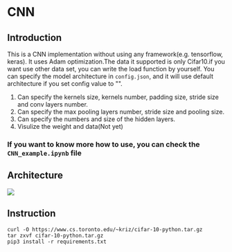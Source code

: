 # CNN
## Introduction
This is a CNN implementation without using any framework(e.g. tensorflow, keras).
It uses Adam optimization.The data it supported is only Cifar10.if you want use other data set, you can write the load function by yourself.
You can specify the model architecture in `config.json`, and it will use default architecture if you set config value to "".
1. Can specify the kernels size, kernels number, padding size, stride size and conv layers number.
2. Can specify the max pooling layers number, stride size and pooling size.
3. Can specify the numbers and size of the hidden layers.
4. Visulize the weight and data(Not yet)
### If you want to know more how to use, you can check the `CNN_example.ipynb` file
## Architecture
![](./CNN_architecture.png)
## Instruction
```
curl -O https://www.cs.toronto.edu/~kriz/cifar-10-python.tar.gz
tar zxvf cifar-10-python.tar.gz
pip3 install -r requirements.txt
```
